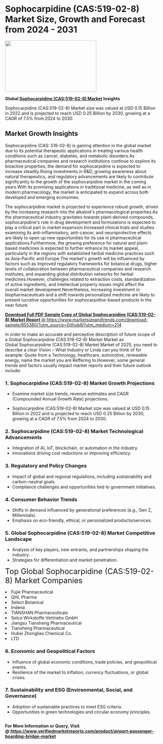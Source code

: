 <H1>Sophocarpidine (CAS:519-02-8) Market Size, Growth and Forecast from 2024 - 2031</H1><img class="aligncenter size-medium wp-image-584254" src="https://thirdeyenews.in/wp-content/uploads/2024/09/Global-Market-Research-300x168.jpeg" alt="" width="300" height="168" /><p><strong>Global&nbsp;<a href="https://www.marketsizeandtrends.com/download-sample/855380/?utm_source=Github8j?utm_medium=214">Sophocarpidine (CAS:519-02-8) Market</a> Insights</strong></p><p>Sophocarpidine (CAS:519-02-8) Market size was valued at USD 0.15 Billion in 2022 and is projected to reach USD 0.25 Billion by 2030, growing at a CAGR of 7.5% from 2024 to 2030.</p><p><h2>Market Growth Insights</h2> <p>Sophocarpidine (CAS: 519-02-8) is gaining attention in the global market due to its potential therapeutic applications in treating various health conditions such as cancer, diabetes, and metabolic disorders.As pharmaceutical companies and research institutions continue to explore its bioactive properties, the demand for sophocarpidine is expected to increase steadily.Rising investments in R&D, growing awareness about natural therapeutics, and regulatory advancements are likely to contribute significantly to the growth of the sophocarpidine market in the coming years.With its promising applications in traditional medicine, as well as in modern pharmacology, the market is anticipated to expand across both developed and emerging economies.</p> <p><a href="#"></a></p> <p>The sophocarpidine market is projected to experience robust growth, driven by the increasing research into the alkaloid's pharmacological properties.As the pharmaceutical industry gravitates towards plant-derived compounds, sophocarpidine's role in drug development and formulations is expected to play a critical part in market expansion.Increased clinical trials and studies examining its anti-inflammatory, anti-cancer, and neuroprotective effects are likely to open up new opportunities for its use in pharmaceutical applications.Furthermore, the growing preference for natural and plant-based medicines is expected to further enhance its market appeal, particularly in the regions with established herbal medicine practices such as Asia-Pacific and Europe.The market's growth will be influenced by factors such as improved regulatory frameworks for botanical drugs, higher levels of collaboration between pharmaceutical companies and research institutes, and expanding global distribution networks for herbal medicines.However, challenges related to extraction costs, standardization of active ingredients, and intellectual property issues might affect the overall market development.Nevertheless, increasing investment in biopharmaceuticals and a shift towards personalized medicine are likely to present lucrative opportunities for sophocarpidine-based products in the near future.</p> <p><a href="#"></p><p><span class=""><strong>Download Full PDF Sample Copy of Global Sophocarpidine (CAS:519-02-8) Market Report</strong> @ <a href="https://www.marketsizeandtrends.com/download-sample/855380/?utm_source=Github8j?utm_medium=214" target="_blank">https://www.marketsizeandtrends.com/download-sample/855380/?utm_source=Github8j?utm_medium=214</a></span></p><p>In order to make an accurate and perceptive description of future scope of a Global&nbsp;Sophocarpidine (CAS:519-02-8) Market Market as Global&nbsp;Sophocarpidine (CAS:519-02-8) Market Market of 2025, you need to describe a clear Vision &ndash; What Industry or Linda can you think of for example: Quote from a Technology, healthcare, automotive, renewable energy, name the market you are Reffering to.However, some general trends and factors usually impact market reports and their future outlook include:</p><h3>1.&nbsp;<strong>Sophocarpidine (CAS:519-02-8) Market Growth Projections</strong></h3><ul><li>Examine market size trends, revenue estimates and CAGR (Compounded Annual Growth Rate) projections.</li><li><p>Sophocarpidine (CAS:519-02-8) Market size was valued at USD 0.15 Billion in 2022 and is projected to reach USD 0.25 Billion by 2030, growing at a CAGR of 7.5% from 2024 to 2030.</p></li></ul><h3>2.&nbsp;<strong>Sophocarpidine (CAS:519-02-8) Market Technological Advancements</strong></h3><ul><li>Integration of AI, IoT, blockchain, or automation in the industry.</li><li>Innovations driving cost reductions or improving efficiency.</li></ul><h3>3.&nbsp;<strong>Regulatory and Policy Changes</strong></h3><ul><li>Impact of global and regional regulations, including sustainability and carbon-neutral goals.</li><li>Compliance challenges and opportunities tied to government initiatives.</li></ul><h3>4.&nbsp;<strong>Consumer Behavior Trends</strong></h3><ul><li>Shifts in demand influenced by generational preferences (e.g., Gen Z, Millennials).</li><li>Emphasis on eco-friendly, ethical, or personalized products/services.</li></ul><h3>5.&nbsp;<strong>Global Sophocarpidine (CAS:519-02-8) Market Competitive Landscape</strong></h3><ul><li>Analysis of key players, new entrants, and partnerships shaping the industry.</li><li>Strategies for differentiation and market penetration.</li></ul><p data-pm-slice="1 1 []"><span style="color: inherit; font-family: inherit; font-size: 25px;">Top Global Sophocarpidine (CAS:519-02-8) Market Companies</span></p><div class="" data-test-id=""><p><li>Fujie Pharmaceutical</li><li> QHL Pharma</li><li> Select Botanical</li><li> Indena</li><li> TIANSHAN Pharmaceuticals</li><li> Selco Wirkstoffe Vertriebs GmbH</li><li> Jiangsu Tiansheng Pharmaceutical</li><li> Tiansheng Pharmaceutical</li><li> Hubei Zhongliao Chemical Co.</li><li> LTD</li></p></div><h3>6.&nbsp;<strong>Economic and Geopolitical Factors</strong></h3><ul><li>Influence of global economic conditions, trade policies, and geopolitical events.</li><li>Resilience of the market to inflation, currency fluctuations, or global crises.</li></ul><h3>7.&nbsp;<strong>Sustainability and ESG (Environmental, Social, and Governance)</strong></h3><ul><li>Adoption of sustainable practices to meet ESG criteria.</li><li>Opportunities in green technologies and circular economy principles.</li></ul><h2><strong style="font-size: 14px;">For More Information or Query, Visit @&nbsp;</strong><a style="background-color: #ffffff; font-size: 14px;" href="https://www.marketsizeandtrends.com/report/sophocarpidine-cas-519-02-8-market/" target="_blank">https://www.verifiedmarketreports.com/product/airport-passenger-boarding-bridge-market</a></h2>